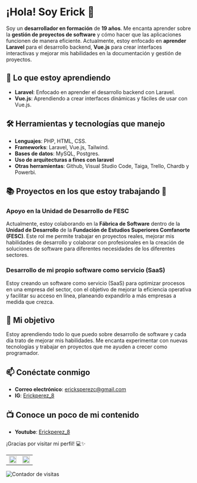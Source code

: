 # ¡Hola! Soy Erick 👋

Soy un **desarrollador en formación** de **19 años**. Me encanta aprender sobre la **gestión de proyectos de software** y cómo hacer que las aplicaciones funcionen de manera eficiente. Actualmente, estoy enfocado en **aprender Laravel** para el desarrollo backend, **Vue.js** para crear interfaces interactivas y mejorar mis habilidades en la documentación y gestión de proyectos.

## 🚀 Lo que estoy aprendiendo
- **Laravel**: Enfocado en aprender el desarrollo backend con Laravel.
- **Vue.js**: Aprendiendo a crear interfaces dinámicas y fáciles de usar con Vue.js.

## 🛠️ Herramientas y tecnologías que manejo
- **Lenguajes**: PHP, HTML, CSS.
- **Frameworks**: Laravel, Vue.js, Tailwind.
- **Bases de datos**: MySQL, Postgres.
- **Uso de arquitecturas a fines con laravel**
- **Otras herramientas**: Github, Visual Studio Code, Taiga, Trello, Chardb y Powerbi.

## 📚 Proyectos en los que estoy trabajando 🚀
### Apoyo en la Unidad de Desarrollo de FESC
Actualmente, estoy colaborando en la **Fábrica de Software** dentro de la **Unidad de Desarrollo** de la **Fundación de Estudios Superiores Comfanorte (FESC)**. Este rol me permite trabajar en proyectos reales, mejorar mis habilidades de desarrollo y colaborar con profesionales en la creación de soluciones de software para diferentes necesidades de los diferentes sectores.

### Desarrollo de mi propio software como servicio (SaaS)
Estoy creando un software como servicio (SaaS) para optimizar procesos en una empresa del sector, con el objetivo de mejorar la eficiencia operativa y facilitar su acceso en línea, planeando expandirlo a más empresas a medida que crezca.

## 🌱 Mi objetivo
Estoy aprendiendo todo lo que puedo sobre desarrollo de software y cada día trato de mejorar mis habilidades. Me encanta experimentar con nuevas tecnologías y trabajar en proyectos que me ayuden a crecer como programador.

## 📫 Conéctate conmigo
- **Correo electrónico**: ericksperezc@gmail.com
- **IG**: [Erickperez_8](https://www.instagram.com/erickperez_8/)
## 📺 Conoce un poco de mi contenido
- **Youtube**: [Erickperez_8](https://www.youtube.com/@ErickPerez_8)

¡Gracias por visitar mi perfil! 💻✨

<table>
  <tr>
    <td>
      <img src="https://github-readme-streak-stats.herokuapp.com?user=Erickpe8&theme=meta-light&border_radius=12.5&locale=es" width="100%"/>
    </td>
    <td>
      <img src="https://github-readme-stats.vercel.app/api/top-langs/?username=Erickpe8&layout=compact&langs_count=10" width="100%"/>
    </td>
  </tr>
</table>

<div align="left">
  <img src="https://komarev.com/ghpvc/?username=Erickpe8&label=Visitas&color=0e75b6&style=flat" alt="Contador de visitas" />
</div>
